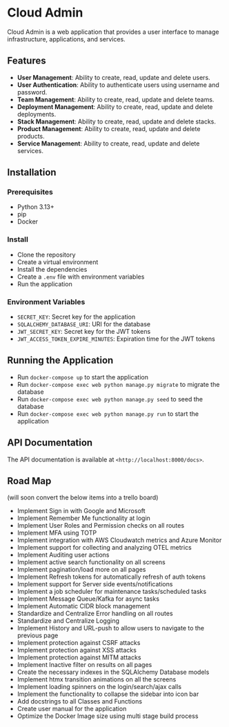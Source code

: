 # Cloud Admin

Cloud Admin is a web application that provides a user interface to manage infrastructure, applications, and services.

## Features

* **User Management**: Ability to create, read, update and delete users.
* **User Authentication**: Ability to authenticate users using username and password.
* **Team Management**: Ability to create, read, update and delete teams.
* **Deployment Management**: Ability to create, read, update and delete deployments.
* **Stack Management**: Ability to create, read, update and delete stacks.
* **Product Management**: Ability to create, read, update and delete products.
* **Service Management**: Ability to create, read, update and delete services.

## Installation

### Prerequisites

* Python 3.13+
* pip
* Docker

### Install

* Clone the repository
* Create a virtual environment
* Install the dependencies
* Create a `.env` file with environment variables
* Run the application

### Environment Variables

* `SECRET_KEY`: Secret key for the application
* `SQLALCHEMY_DATABASE_URI`: URI for the database
* `JWT_SECRET_KEY`: Secret key for the JWT tokens
* `JWT_ACCESS_TOKEN_EXPIRE_MINUTES`: Expiration time for the JWT tokens

## Running the Application

* Run `docker-compose up` to start the application
* Run `docker-compose exec web python manage.py migrate` to migrate the database
* Run `docker-compose exec web python manage.py seed` to seed the database
* Run `docker-compose exec web python manage.py run` to start the application

## API Documentation

The API documentation is available at `<http://localhost:8000/docs>`.

## Road Map

(will soon convert the below items into a trello board)

* Implement Sign in with Google and Microsoft
* Implement Remember Me functionality at login
* Implement User Roles and Permission checks on all routes
* Implement MFA using TOTP
* Implement integration with AWS Cloudwatch metrics and Azure Monitor
* Implement support for collecting and analyzing OTEL metrics
* Implement Auditing user actions
* Implement active search functionality on all screens
* Implement pagination/load more on all pages
* Implement Refresh tokens for automatically refresh of auth tokens
* Implement support for Server side events/notifications
* Implement a job scheduler for maintenance tasks/scheduled tasks
* Implement Message Queue/Kafka for async tasks
* Implement Automatic CIDR block management
* Standardize and Centralize Error handling on all routes
* Standardize and Centralize Logging
* Implement History and URL-push to allow users to navigate to the previous page
* Implement protection against CSRF attacks
* Implement protection against XSS attacks
* Implement protection against MITM attacks
* Implement Inactive filter on results on all pages
* Create the necessary indexes in the SQLAlchemy Database models
* Implement htmx transition animations on all the screens
* Implement loading spinners on the login/search/ajax calls
* Implement the functionality to collapse the sidebar into icon bar
* Add docstrings to all Classes and Functions
* Create user manual for the application
* Optimize the Docker Image size using multi stage build process
